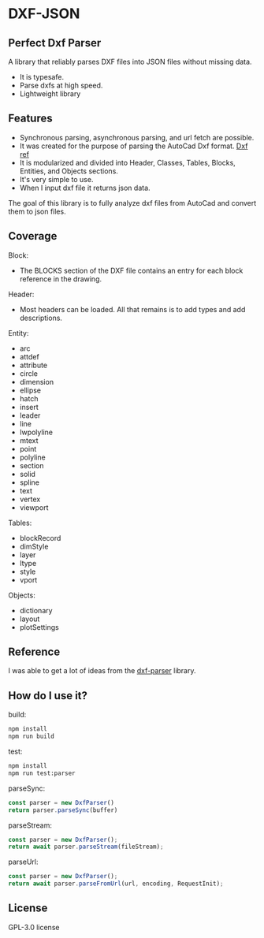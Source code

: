 # DXF-JSON

## Perfect Dxf Parser

A library that reliably parses DXF files into JSON files without missing data.

- It is typesafe.
- Parse dxfs at high speed.
- Lightweight library

## Features

- Synchronous parsing, asynchronous parsing, and url fetch are possible.
- It was created for the purpose of parsing the AutoCad Dxf format. [Dxf ref](https://documentation.help/AutoCAD-DXF/)
- It is modularized and divided into Header, Classes, Tables, Blocks, Entities, and Objects sections.
- It's very simple to use.
- When I input dxf file it returns json data.

The goal of this library is to fully analyze dxf files from AutoCad and convert them to json files.

## Coverage

Block:

- The BLOCKS section of the DXF file contains an entry for each block reference in the drawing.

Header:

- Most headers can be loaded. All that remains is to add types and add descriptions.

Entity:

- arc
- attdef
- attribute
- circle
- dimension
- ellipse
- hatch
- insert
- leader
- line
- lwpolyline
- mtext
- point
- polyline
- section
- solid
- spline
- text
- vertex
- viewport

Tables:

- blockRecord
- dimStyle
- layer
- ltype
- style
- vport

Objects:

- dictionary
- layout
- plotSettings

## Reference

I was able to get a lot of ideas from the  [dxf-parser](https://github.com/gdsestimating/dxf-parser) library.

## How do I use it?

build:

```sh
npm install
npm run build
```

test:

```sh
npm install
npm run test:parser
```

parseSync:

```ts
const parser = new DxfParser()
return parser.parseSync(buffer)
```

parseStream:

```ts
const parser = new DxfParser();
return await parser.parseStream(fileStream);
```

parseUrl:

```ts
const parser = new DxfParser();
return await parser.parseFromUrl(url, encoding, RequestInit);
```

## License

GPL-3.0 license
